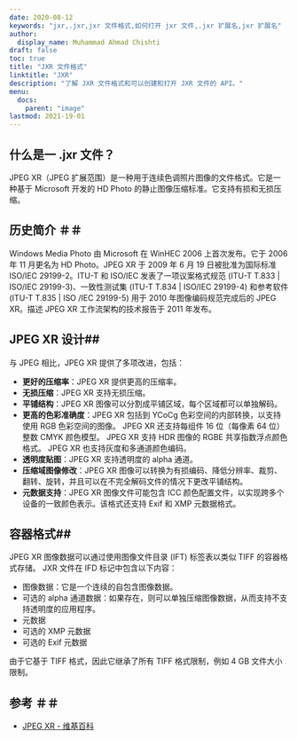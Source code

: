 ```yaml
---
date: 2020-08-12
keywords: "jxr,.jxr,jxr 文件格式,如何打开 jxr 文件,.jxr 扩展名,jxr 扩展名"
author:
  display_name: Muhammad Ahmad Chishti
draft: false
toc: true
title: "JXR 文件格式"
linktitle: "JXR"
description: "了解 JXR 文件格式和可以创建和打开 JXR 文件的 API。"
menu:
  docs:
    parent: "image"
lastmod: 2021-19-01
---
```


## 什么是一 .jxr 文件？ ##

JPEG XR（JPEG 扩展范围）是一种用于连续色调照片图像的文件格式。它是一种基于 Microsoft 开发的 HD Photo 的静止图像压缩标准。它支持有损和无损压缩。

## 历史简介 ＃＃

Windows Media Photo 由 Microsoft 在 WinHEC 2006 上首次发布。它于 2006 年 11 月更名为 HD Photo。JPEG XR 于 2009 年 6 月 19 日被批准为国际标准 ISO/IEC 29199-2。ITU-T 和 ISO/IEC 发表了一项议案格式规范 (ITU-T T.833 | ISO/IEC 29199-3)、一致性测试集 (ITU-T T.834 | ISO/IEC 29199-4) 和参考软件 (ITU-T T.835 | ISO /IEC 29199-5) 用于 2010 年图像编码规范完成后的 JPEG XR。描述 JPEG XR 工作流架构的技术报告于 2011 年发布。

## JPEG XR 设计##

与 JPEG 相比，JPEG XR 提供了多项改进，包括：

- **更好的压缩率**：JPEG XR 提供更高的压缩率。
- **无损压缩**：JPEG XR 支持无损压缩。
- **平铺结构**：JPEG XR 图像可以分割成平铺区域，每个区域都可以单独解码。
- **更高的色彩准确度**：JPEG XR 包括到 YCoCg 色彩空间的内部转换，以支持使用 RGB 色彩空间的图像。 JPEG XR 还支持每组件 16 位（每像素 64 位）整数 CMYK 颜色模型。 JPEG XR 支持 HDR 图像的 RGBE 共享指数浮点颜色格式。 JPEG XR 也支持灰度和多通道颜色编码。
- **透明度贴图**：JPEG XR 支持透明度的 alpha 通道。
- **压缩域图像修改**：JPEG XR 图像可以转换为有损编码、降低分辨率、裁剪、翻转、旋转，并且可以在不完全解码文件的情况下更改平铺结构。
- **元数据支持**：JPEG XR 图像文件可能包含 ICC 颜色配置文件，以实现跨多个设备的一致颜色表示。该格式还支持 Exif 和 XMP 元数据格式。

## 容器格式##

JPEG XR 图像数据可以通过使用图像文件目录 (IFT) 标签表以类似 TIFF 的容器格式存储。 JXR 文件在 IFD 标记中包含以下内容：

- 图像数据：它是一个连续的自包含图像数据。
- 可选的 alpha 通道数据：如果存在，则可以单独压缩图像数据，从而支持不支持透明度的应用程序。
- 元数据
- 可选的 XMP 元数据
- 可选的 Exif 元数据

由于它基于 TIFF 格式，因此它继承了所有 TIFF 格式限制，例如 4 GB 文件大小限制。

## 参考 ＃＃

- [JPEG XR - 维基百科](https://en.wikipedia.org/wiki/JPEG_XR)

